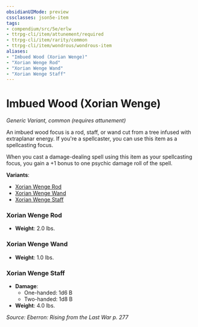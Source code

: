 ```yaml
---
obsidianUIMode: preview
cssclasses: json5e-item
tags:
- compendium/src/5e/erlw
- ttrpg-cli/item/attunement/required
- ttrpg-cli/item/rarity/common
- ttrpg-cli/item/wondrous/wondrous-item
aliases: 
- "Imbued Wood (Xorian Wenge)"
- "Xorian Wenge Rod"
- "Xorian Wenge Wand"
- "Xorian Wenge Staff"
---
```

# Imbued Wood (Xorian Wenge)
*Generic Variant, common (requires attunement)*  


An imbued wood focus is a rod, staff, or wand cut from a tree infused with extraplanar energy. If you're a spellcaster, you can use this item as a spellcasting focus.

When you cast a damage-dealing spell using this item as your spellcasting focus, you gain a +1 bonus to one psychic damage roll of the spell.

**Variants**:
- [Xorian Wenge Rod](#Xorian%20Wenge%20Rod)
- [Xorian Wenge Wand](#Xorian%20Wenge%20Wand)
- [Xorian Wenge Staff](#Xorian%20Wenge%20Staff)

### Xorian Wenge Rod

- **Weight**: 2.0 lbs.

### Xorian Wenge Wand

- **Weight**: 1.0 lbs.

### Xorian Wenge Staff

- **Damage**:
  - One-handed: 1d6 B
  - Two-handed: 1d8 B
- **Weight**: 4.0 lbs.


*Source: Eberron: Rising from the Last War p. 277*